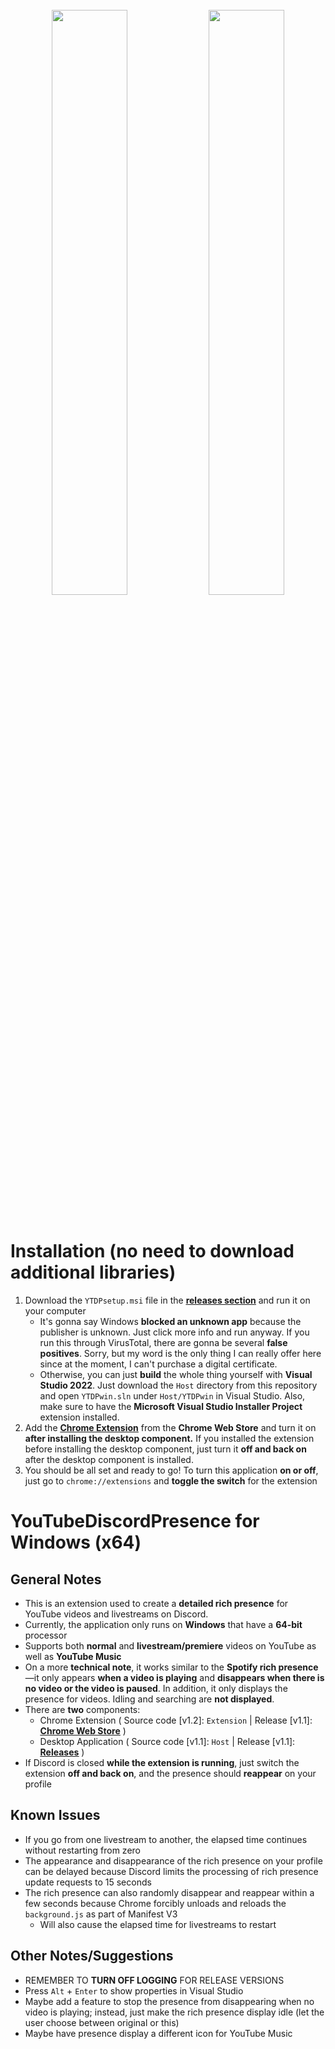 <p align="center">
  <img width="100%" height="5" src="https://github.com/XFG16/YouTubeDiscordPresence/blob/YouTubeDiscordPresenceWin/Screenshots/ytdpScreenshot1.png?raw=true">
</p>
<p align="center">
  <img width="49%" height="auto" src="https://github.com/XFG16/YouTubeDiscordPresence/blob/YouTubeDiscordPresenceWin/Screenshots/ytdpScreenshot1.png?raw=true">
  <img width="49%" height="auto" src="https://github.com/XFG16/YouTubeDiscordPresence/blob/YouTubeDiscordPresenceWin/Screenshots/ytdpScreenshot2.png?raw=true">
</p>
<p align="center">
  <img width="100%" height="5" src="https://github.com/XFG16/YouTubeDiscordPresence/blob/YouTubeDiscordPresenceWin/Screenshots/ytdpScreenshot1.png?raw=true">
</p>

# Installation (no need to download additional libraries)
 1. Download the `YTDPsetup.msi` file in the [**<ins>releases section</ins>**](https://github.com/XFG16/YouTubeDiscordPresence/releases/tag/1.0) and run it on your computer
    - It's gonna say Windows **blocked an unknown app** because the publisher is unknown. Just click more info and run anyway. If you run this through VirusTotal, there are gonna be several **false positives**. Sorry, but my word is the only thing I can really offer here since at the moment, I can't purchase a digital certificate.
    - Otherwise, you can just **build** the whole thing yourself with **Visual Studio 2022**. Just download the `Host` directory from this repository and open `YTDPwin.sln` under `Host/YTDPwin` in Visual Studio. Also, make sure to have the **Microsoft Visual Studio Installer Project** extension installed.
  2. Add the [<ins>**Chrome Extension**</ins>](https://chrome.google.com/webstore/detail/youtubediscordpresence/hnmeidgkfcbpjjjpmjmpehjdljlaeaaa) from the **Chrome Web Store** and turn it on **after installing the desktop component.** If you installed the extension before installing the desktop component, just turn it **off and back on** after the desktop component is installed.
  3. You should be all set and ready to go! To turn this application **on or off**, just go to `chrome://extensions` and **toggle the switch** for the extension


# YouTubeDiscordPresence for Windows (x64)
## General Notes 
 - This is an extension used to create a **detailed rich presence** for YouTube videos and livestreams on Discord.
 - Currently, the application only runs on **Windows** that have a **64-bit** processor
 - Supports both **normal** and **livestream/premiere** videos on YouTube as well as **YouTube Music**
 - On a more **technical note**, it works similar to the **Spotify rich presence**—it only appears **when a video is playing** and **disappears when there is no video or the video is paused**. In addition, it only displays the presence for videos. Idling and searching are **not displayed**.
 - There are **two** components:
   - Chrome Extension ( Source code [v1.2]: `Extension` | Release [v1.1]: [<ins>**Chrome Web Store**</ins>](https://chrome.google.com/webstore/detail/youtubediscordpresence/hnmeidgkfcbpjjjpmjmpehjdljlaeaaa) )
   - Desktop Application ( Source code [v1.1]: `Host` | Release [v1.1]: [**<ins>Releases</ins>**](https://github.com/XFG16/YouTubeDiscordPresence/releases/tag/1.1) )
 - If Discord is closed **while the extension is running**, just switch the extension **off and back on**, and the presence should **reappear** on your profile

## Known Issues
 - If you go from one livestream to another, the elapsed time continues without restarting from zero
 - The appearance and disappearance of the rich presence on your profile can be delayed because Discord limits the processing of rich presence update requests to 15 seconds
 - The rich presence can also randomly disappear and reappear within a few seconds because Chrome forcibly unloads and reloads the `background.js` as part of Manifest V3
   - Will also cause the elapsed time for livestreams to restart

## Other Notes/Suggestions
 - REMEMBER TO **TURN OFF LOGGING** FOR RELEASE VERSIONS
 - Press `Alt` + `Enter` to show properties in Visual Studio
 - Maybe add a feature to stop the presence from disappearing when no video is playing; instead, just make the rich presence display idle (let the user choose between original or this)
 - Maybe have presence display a different icon for YouTube Music
